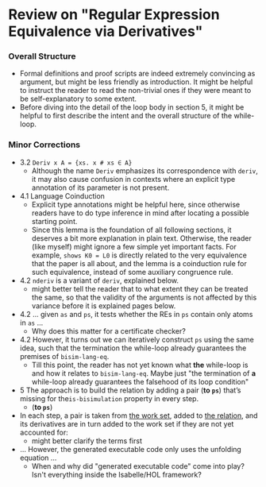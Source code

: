 # Review on "Regular Expression Equivalence via Derivatives"

### Overall Structure

- Formal definitions and proof scripts are indeed extremely convincing as argument, but might be less friendly as introduction. It might be helpful to instruct the reader to read the non-trivial ones if they were meant to be self-explanatory to some extent.
- Before diving into the detail of the loop body in section 5, it might be helpful to first describe the intent and the overall structure of the while-loop.

### Minor Corrections

- 3.2 `Deriv x A = {xs. x # xs ∈ A}`
  - Although the name `Deriv` emphasizes its correspondence with `deriv`, it may also cause confusion in contexts where an explicit type annotation of its parameter is not present.
- 4.1 Language Coinduction
  - Explicit type annotations might be helpful here, since otherwise readers have to do type inference in mind after locating a possible starting point.
  - Since this lemma is the foundation of all following sections, it deserves a bit more explanation in plain text. Otherwise, the reader (like myself) might ignore a few simple yet important facts. For example, `shows K0 = L0` is directly related to the very equivalence that the paper is all about, and the lemma is a coinduction rule for such equivalence, instead of some auxiliary congruence rule.
- 4.2 `nderiv` is a variant of `deriv`, explained below.
  - might better tell the reader that to what extent they can be treated the same, so that the validity of the arguments is not affected by this variance before it is explained pages below.
- 4.2 ... given `as` and `ps`, it tests whether the REs in `ps` contain only atoms in `as` ...
  - Why does this matter for a certificate checker?
- 4.2 However, it turns out we can iteratively construct `ps` using the same idea, such that the termination the while-loop already guarantees the premises of `bisim-lang-eq`.
  - Till this point, the reader has not yet known what **the** while-loop is and how it relates to `bisim-lang-eq`. Maybe just "the termination of **a** while-loop already guarantees the falsehood of its loop condition"
- 5 The approach is to build the relation by adding a pair (**to `ps`**) that’s missing for the`is-bisimulation` property in every step.
  - (**to `ps`**)
- In each step, a pair is taken from <u>the work set</u>, added to <u>the relation</u>, and its derivatives are in turn added to the work set if they are not yet accounted for:
  - might better clarify the terms first
- ... However, the generated executable code only uses the unfolding equation ...
  - When and why did "generated executable code" come into play? Isn't everything inside the Isabelle/HOL framework?